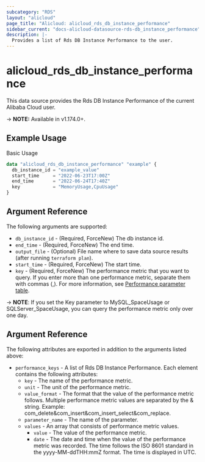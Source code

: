 ```yaml
---
subcategory: "RDS"
layout: "alicloud"
page_title: "Alicloud: alicloud_rds_db_instance_performance"
sidebar_current: "docs-alicloud-datasource-rds-db_instance_performance"
description: |-
  Provides a list of Rds DB Instance Performance to the user.
---
```


# alicloud\_rds\_db\_instance\_performance

This data source provides the Rds DB Instance Performance of the current Alibaba Cloud user.

-> **NOTE:** Available in v1.174.0+.

## Example Usage

Basic Usage

```terraform
data "alicloud_rds_db_instance_performance" "example" {
  db_instance_id = "example_value"
  start_time     = "2022-06-23T17:00Z"
  end_time       = "2022-06-24T17:40Z"
  key            = "MemoryUsage,CpuUsage"
}
```

## Argument Reference

The following arguments are supported:

* `db_instance_id` - (Required, ForceNew) The db instance id.
* `end_time` - (Required, ForceNew) The end time.
* `output_file` - (Optional) File name where to save data source results (after running `terraform plan`).
* `start_time` - (Required, ForceNew) The start time.
* `key` - (Required, ForceNew) The performance metric that you want to query. If you enter more than one performance metric, separate them with commas (,). For more information, see [Performance parameter table](https://www.alibabacloud.com/help/en/apsaradb-for-rds/latest/performance-parameter-table).

-> **NOTE**: If you set the Key parameter to MySQL_SpaceUsage or SQLServer_SpaceUsage, you can query the performance metric only over one day.

## Argument Reference

The following attributes are exported in addition to the arguments listed above:

* `performance_keys` - A list of Rds DB Instance Performance. Each element contains the following attributes:
  * `key` - The name of the performance metric.
  * `unit` - The unit of the performance metric.
  * `value_format` - The format that the value of the performance metric follows. Multiple performance metric values are separated by the &amp; string. Example: com_delete&amp;com_insert&amp;com_insert_select&amp;com_replace.
  * `parameter_name` - The name of the parameter.
  * `values` - An array that consists of performance metric values.
    * `value` - The value of the performance metric.
    * `date` - The date and time when the value of the performance metric was recorded. The time follows the ISO 8601 standard in the yyyy-MM-ddTHH:mmZ format. The time is displayed in UTC.